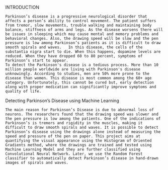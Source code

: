 INTRODUCTION
	
	Parkinson’s disease is a progressive neurological disorder that affects a person’s ability to control movement. The patient suffers from tremor, slow movements, trouble walking and maintaining body balance, stiffness of arms and legs. As the disease worsens there will be issues in sleeping which may cause mental and memory problems and behavioral changes. Also, the drawing speed will be slow and the pen pressure is low among Parkinson’s patients as it is difficult to draw smooth spirals and waves.   In this disease, the cells of the substantia nigra start to die. When this happens, dopamine levels are reduced. When they have dropped 60 to 80 percent, symptoms of Parkinson’s start to appear. 
	To detect the Parkinson's disease is a tedious process. More than 10 million people worldwide are living with Parkinson's disease unknowingly. According to studies, men are 50% more prone to the disease than women. This disease is most common among the 60+ age category. Unfortunately, this cannot be cured but, early detection along with proper medication can significantly improve symptoms and quality of life. 

Detecting Parkinson’s Disease using Machine Learning

	The main reason for Parkinson’s Disease is due to abnormal loss of neurons. The researchers found that the drawing speed was slower and the pen pressure is low among the patients. One of the indications of Parkinson’s is tremors and rigidity in the muscles, making it difficult to draw smooth spirals and waves. It is possible to detect Parkinson’s disease using the drawings alone instead of measuring the speed and pressure of the pen on paper. This project aims at quantifying the visual appearance using the Histogram of Oriented Gradients method, where the drawings are trained and tested using Machine Learning Model and they are further classified using Convolutional Neural Network. Later, we use the Random Forest classifier to automatically detect Parkinson’s disease in hand-drawn images of spirals and waves.
